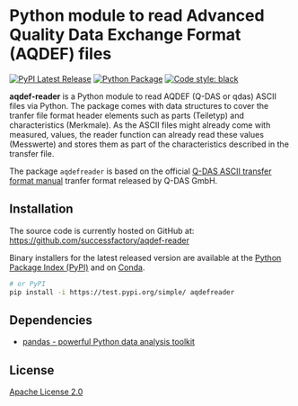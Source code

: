 # Python module to read Advanced Quality Data Exchange Format (AQDEF) files
[![PyPI Latest Release](https://img.shields.io/pypi/v/pandas.svg)](https://test.pypi.org/project/aqdefreader/)
[![Python Package](https://github.com/successfactory/aqdef-reader/actions/workflows/main.yml/badge.svg)](https://github.com/successfactory/aqdef-reader/actions/workflows/main.yml)
[![Code style: black](https://img.shields.io/badge/code%20style-black-000000.svg)](https://github.com/psf/black)

**aqdef-reader** is a Python module to read AQDEF (Q-DAS or qdas) ASCII files via Python. The package comes with data structures to cover the tranfer file format header elements such as 
parts (Teiletyp) and characteristics (Merkmale). As the ASCII files might already come with measured, values, the reader function can already read these values (Messwerte) and stores 
them as part of the characteristics described in the transfer file.

The package `aqdefreader` is based on the official 
[Q-DAS ASCII transfer format manual](https://www.q-das.com/fileadmin/mediamanager/Datenformat_Dokumente/Q-DAS_ASCII-Transfer-Format_ENG_V12_ec.pdf) tranfer format released by Q-DAS GmbH.

## Installation
The source code is currently hosted on GitHub at:
https://github.com/successfactory/aqdef-reader

Binary installers for the latest released version are available at the [Python
Package Index (PyPI)](https://test.pypi.org/project/aqdefreader) and on [Conda](https://docs.conda.io/en/latest/).

```sh
# or PyPI
pip install -i https://test.pypi.org/simple/ aqdefreader
```

## Dependencies
- [pandas - powerful Python data analysis toolkit](https://pandas.pydata.org/)

## License
[Apache License 2.0](LICENSE)